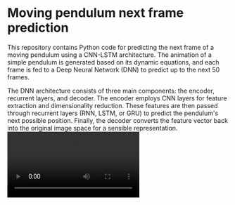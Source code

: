 # Moving pendulum next frame prediction
This repository contains Python code for predicting the next frame of a moving pendulum using a CNN-LSTM architecture. The animation of a simple pendulum is generated based on its dynamic equations, and each frame is fed to a Deep Neural Network (DNN) to predict up to the next 50 frames.

The DNN architecture consists of three main components: the encoder, recurrent layers, and decoder. The encoder employs CNN layers for feature extraction and dimensionality reduction. These features are then passed through recurrent layers (RNN, LSTM, or GRU) to predict the pendulum's next possible position. Finally, the decoder converts the feature vector back into the original image space for a sensible representation.
![Simple pendulum Animation](animation.mp4)

  
